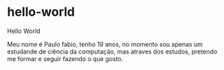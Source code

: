 # hello-world
Hello World


Meu nome é Paulo fabio, tenho 19 anos, no momento sou apenas um estudande de ciência da computação,
mas atraves dos estudos, pretendo me formar e seguir fazendo o que gosto.
